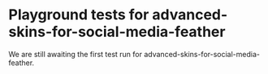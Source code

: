 # Playground tests for advanced-skins-for-social-media-feather
We are still awaiting the first test run for advanced-skins-for-social-media-feather.
